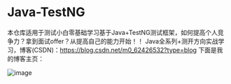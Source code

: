 # Java-TestNG
本仓库适用于测试小白零基础学习基于Java+TestNG测试框架，如何提高个人竞争力？拿到面试offer？从提高自己的能力开始！！
Java全系列+测开方向实战学习，博客(CSDN)：https://blog.csdn.net/m0_62426532?type=blog 下面是我的博客主页：

![image](https://github.com/Ahaola/Java-TestNG/assets/100408020/86f1e751-00cd-420c-80af-0e809ae60b5a)

